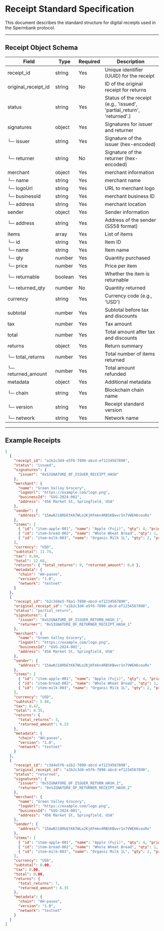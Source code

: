 # Receipt Standard Specification

This document describes the standard structure for digital receipts used in the Spermbank protocol.

---

## Receipt Object Schema

| Field                | Type      | Required | Description                                                                 |
|----------------------|-----------|----------|-----------------------------------------------------------------------------|
| receipt_id           | string    | Yes      | Unique identifier (UUID) for the receipt                                    |
| original_receipt_id  | string    | No       | ID of the original receipt for returns                                      |
| status               | string    | Yes      | Status of the receipt (e.g., 'issued', 'partial_return', 'returned'.)       |
| signatures           | object    | Yes      | Signatures for issuer and returner                                          |
| └─ issuer            | string    | Yes      | Signature of the issuer (hex-encoded)                                       |
| └─ returner          | string    | No       | Signature of the returner (hex-encoded)                                     |
| merchant                | object    | Yes      | merchant information                                                           |
| └─ name              | string    | Yes      | merchant name                                                                  |
| └─ logoUrl           | string    | Yes      | URL to merchant logo                                                           |
| └─ businessId        | string    | Yes      | merchant business ID                                                           |
| └─ address           | string    | Yes      | merchant location                                                              |
| sender               | object    | Yes      | Sender information                                                          |
| └─ address           | string    | Yes      | Address of the sender (SS58 format)                                         |
| items                | array     | Yes      | List of items                                                               |
| └─ id                | string    | Yes      | Item ID                                                                     |
| └─ name              | string    | Yes      | Item name                                                                   |
| └─ qty               | number    | Yes      | Quantity purchased                                                          |
| └─ price             | number    | Yes      | Price per item                                                              |
| └─ returnable        | boolean   | Yes      | Whether the item is returnable                                              |
| └─ returned_qty      | number    | No       | Quantity returned                                                           |
| currency             | string    | Yes      | Currency code (e.g., 'USD')                                                 |
| subtotal             | number    | Yes      | Subtotal before tax and discounts                                           |
| tax                  | number    | Yes      | Tax amount                                                                  |
| total                | number    | Yes      | Total amount after tax and discounts                                        |
| returns              | object    | Yes      | Return summary                                                              |
| └─ total_returns     | number    | Yes      | Total number of items returned                                              |
| └─ returned_amount   | number    | Yes      | Total amount refunded                                                       |
| metadata             | object    | Yes      | Additional metadata                                                         |
| └─ chain             | string    | Yes      | Blockchain chain name                                                       |
| └─ version           | string    | Yes      | Receipt standard version                                                    |
| └─ network           | string    | Yes      | Network name                                                                |

---

## Example Receipts

```json
[
  {
    "receipt_id": "a1b2c3d4-e5f6-7890-abcd-ef1234567890",
    "status": "issued",
    "signatures": {
      "issuer": "0xSIGNATURE_OF_ISSUER_RECEIPT_HASH"
    },
    "merchant": {
      "name": "Green Valley Grocery",
      "logoUrl": "https://example.com/logo.png",
      "businessId": "GVG-2024-001",
      "address": "456 Market St, Springfield, USA"
    },
    "sender": {
      "address": "15AwNJ18RbEtK67WLo2KjKFmkn4RBSKBwvr1n7VWEH6ceuRx"
    },
    "items": [
      { "id": "item-apple-001", "name": "Apple (Fuji)", "qty": 4, "price": 0.99, "returnable": true, "returned_qty": 0 },
      { "id": "item-bread-002", "name": "Whole Wheat Bread", "qty": 1, "price": 2.49, "returnable": true, "returned_qty": 0 },
      { "id": "item-milk-003", "name": "Organic Milk 1L", "qty": 2, "price": 3.29, "returnable": true, "returned_qty": 0 }
    ],
    "currency": "USD",
    "subtotal": 11.74,
    "tax": 0.94,
    "total": 12.68,
    "returns": { "total_returns": 0, "returned_amount": 0.0 },
    "metadata": {
      "chain": "AH-paseo",
      "version": "1.0",
      "network": "testnet"
    }
  },
  {
    "receipt_id": "b2c3d4e5-f6a1-7890-abcd-ef1234567890",
    "original_receipt_id": "a1b2c3d4-e5f6-7890-abcd-ef1234567890",
    "status": "partial_return",
    "signatures": {
      "issuer": "0xSIGNATURE_OF_ISSUER_RETURN_HASH_1",
      "returner": "0xSIGNATURE_OF_RETURNER_RECEIPT_HASH_1"
    },
    "merchant": {
      "name": "Green Valley Grocery",
      "logoUrl": "https://example.com/logo.png",
      "businessId": "GVG-2024-001",
      "address": "456 Market St, Springfield, USA"
    },
    "sender": {
      "address": "15AwNJ18RbEtK67WLo2KjKFmkn4RBSKBwvr1n7VWEH6ceuRx"
    },
    "items": [
      { "id": "item-apple-001", "name": "Apple (Fuji)", "qty": 4, "price": 0.99, "returnable": true, "returned_qty": 2 },
      { "id": "item-bread-002", "name": "Whole Wheat Bread", "qty": 1, "price": 2.49, "returnable": true, "returned_qty": 0 },
      { "id": "item-milk-003", "name": "Organic Milk 1L", "qty": 2, "price": 3.29, "returnable": true, "returned_qty": 1 }
    ],
    "currency": "USD",
    "subtotal": 5.88,
    "tax": 0.47,
    "total": 6.35,
    "returns": {
      "total_returns": 3,
      "returned_amount": 6.33
    },
    "metadata": {
      "chain": "AH-paseo",
      "version": "1.0",
      "network": "testnet"
    }
  },
  {
    "receipt_id": "c3d4e5f6-a1b2-7890-abcd-ef1234567890",
    "original_receipt_id": "a1b2c3d4-e5f6-7890-abcd-ef1234567890",
    "status": "returned",
    "signatures": {
      "issuer": "0xSIGNATURE_OF_ISSUER_RETURN_HASH_2",
      "returner": "0xSIGNATURE_OF_RETURNER_RECEIPT_HASH_2"
    },
    "merchant": {
      "name": "Green Valley Grocery",
      "logoUrl": "https://example.com/logo.png",
      "businessId": "GVG-2024-001",
      "address": "456 Market St, Springfield, USA"
    },
    "sender": {
      "address": "15AwNJ18RbEtK67WLo2KjKFmkn4RBSKBwvr1n7VWEH6ceuRx"
    },
    "items": [
      { "id": "item-apple-001", "name": "Apple (Fuji)", "qty": 4, "price": 0.99, "returnable": true, "returned_qty": 4 },
      { "id": "item-bread-002", "name": "Whole Wheat Bread", "qty": 1, "price": 2.49, "returnable": true, "returned_qty": 1 },
      { "id": "item-milk-003", "name": "Organic Milk 1L", "qty": 2, "price": 3.29, "returnable": true, "returned_qty": 2 }
    ],
    "currency": "USD",
    "subtotal": 0.00,
    "tax": 0.00,
    "total": 0.00,
    "returns": {
      "total_returns": 7,
      "returned_amount": 6.35
    },
    "metadata": {
      "chain": "AH-paseo",
      "version": "1.0",
      "network": "testnet"
    }
  }
]
``` 